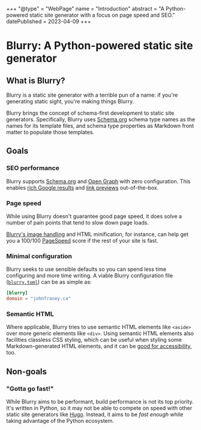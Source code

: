 +++
"@type" = "WebPage"
name = "Introduction"
abstract = "A Python-powered static site generator with a focus on page speed and SEO."
datePublished = 2023-04-09
+++

# Blurry: A Python-powered static site generator

## What is Blurry?

Blurry is a static site generator with a terrible pun of a name: if you're generating static sight, you're making things Blurry.

Blurry brings the concept of schema-first development to static site generators.
Specifically, Blurry uses [Schema.org](https://schema.org/) schema type names as the names for its template files, and schema type properties as Markdown front matter to populate those templates.

## Goals

### SEO performance

Blurry supports [Schema.org](https://schema.org/) and [Open Graph](https://ogp.me/) with zero configuration.
This enables [rich Google results](https://developers.google.com/search/docs/appearance/structured-data/search-gallery) and [link previews](https://www.opengraph.xyz/) out-of-the-box.

### Page speed

While using Blurry doesn't guarantee good page speed, it does solve a number of pain points that tend to slow down page loads.

[Blurry's image handling](../content/images.md) and HTML minification, for instance, can help get you a 100/100 [PageSpeed](https://pagespeed.web.dev/) score if the rest of your site is fast.

### Minimal configuration

Blurry seeks to use sensible defaults so you can spend less time configuring and more time writing.
A viable Blurry configuration file ([`blurry.toml`](./../configuration/blurry.toml.md)) can be as simple as:

```toml
[blurry]
domain = "johnfraney.ca"
```

### Semantic HTML

Where applicable, Blurry tries to use semantic HTML elements like `<aside>` over more generic elements like `<div>`.
Using semantic HTML elements also facilities classless CSS styling, which can be useful when styling some Markdown-generated HTML elements, and it can be [good for accessibility](https://developer.mozilla.org/en-US/docs/Learn/Accessibility/HTML), too.

## Non-goals

### "Gotta go fast!"

While Blurry aims to be performant, build performance is not its top priority.
It's written in Python, so it may not be able to compete on speed with other static site generators like [Hugo](https://gohugo.io/).
Instead, it aims to be *fast enough* while taking advantage of the Python ecosystem.
